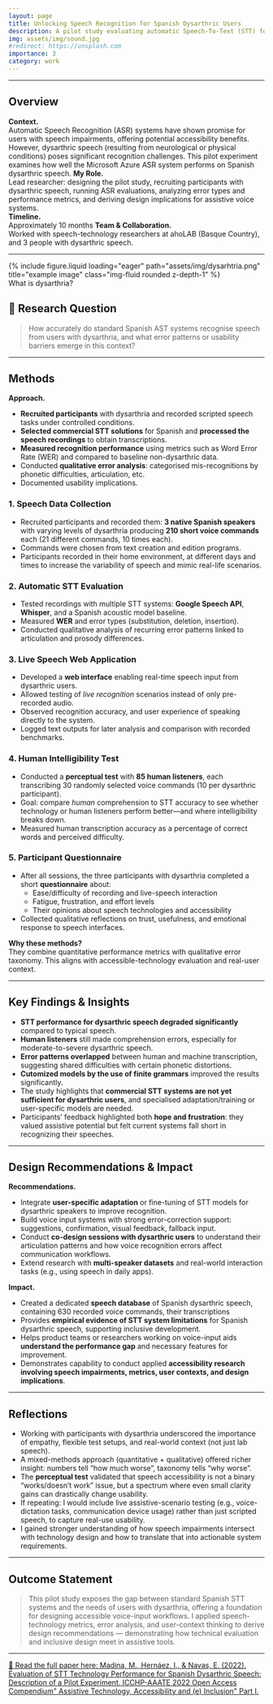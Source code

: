 ```yaml
---
layout: page
title: Unlocking Speech Recognition for Spanish Dysarthric Users 
description: A pilot study evaluating automatic Speech-To-Text (STT) for Spanish speakers with dysarthria
img: assets/img/sound.jpg
#redirect: https://unsplash.com
importance: 3
category: work
---
```




---

## Overview  
**Context.**  
Automatic Speech Recognition (ASR) systems have shown promise for users with speech impairments, offering potential accessibility benefits. However, dysarthric speech (resulting from neurological or physical conditions) poses significant recognition challenges. This pilot experiment examines how well the Microsoft Azure ASR system performs on Spanish dysarthric speech. 
**My Role.**  
Lead researcher: designing the pilot study, recruiting participants with dysarthric speech, running ASR evaluations, analyzing error types and performance metrics, and deriving design implications for assistive voice systems.  
**Timeline.**  
Approximately 10 months
**Team & Collaboration.**  
Worked with speech-technology researchers at ahoLAB (Basque Country), and 3 people with dysarthric speech. 

---

<div class="row">
    <div class="col-sm mt-3 mt-md-0">
        {% include figure.liquid loading="eager" path="assets/img/dysarhtria.png" title="example image" class="img-fluid rounded z-depth-1" %}
    </div>
</div>
<div class="caption">
    What is dysarthria?
</div>





## 🎯 Research Question  
> How accurately do standard Spanish AST systems recognise speech from users with dysarthria, and what error patterns or usability barriers emerge in this context?

---

## Methods  
**Approach.**  
- **Recruited participants** with dysarthria and recorded scripted speech tasks under controlled conditions.   
- **Selected commercial STT solutions** for Spanish and **processed the speech recordings** to obtain transcriptions.  
- **Measured recognition performance** using metrics such as Word Error Rate (WER) and compared to baseline non-dysarthric data.  
- Conducted **qualitative error analysis**: categorised mis-recognitions by phonetic difficulties, articulation, etc.  
- Documented usability implications. 






### 1. **Speech Data Collection**
- Recruited participants and recorded them: **3 native Spanish speakers** with varying levels of dysarthria producing **210 short voice commands** each (21 different commands, 10 times each).  
- Commands were chosen from text creation and edition programs.  
- Participants recorded in their home environment, at different days and times to increase the variability of speech and mimic real-life scenarios.

### 2. **Automatic STT Evaluation**
- Tested recordings with multiple STT systems: **Google Speech API**, **Whisper**, and a Spanish acoustic model baseline.  
- Measured **WER** and error types (substitution, deletion, insertion).  
- Conducted qualitative analysis of recurring error patterns linked to articulation and prosody differences.

### 3. **Live Speech Web Application**
- Developed a **web interface** enabling real-time speech input from dysarthric users.  
- Allowed testing of *live recognition* scenarios instead of only pre-recorded audio.  
- Observed recognition accuracy, and user experience of speaking directly to the system.  
- Logged text outputs for later analysis and comparison with recorded benchmarks.

### 4. **Human Intelligibility Test**
- Conducted a **perceptual test** with **85 human listeners**, each transcribing 30 randomly selected voice commands (10 per dysarthric participant).  
- Goal: compare *human* comprehension to STT accuracy to see whether technology or human listeners perform better—and where intelligibility breaks down.  
- Measured human transcription accuracy as a percentage of correct words and perceived difficulty.

### 5. **Participant Questionnaire**
- After all sessions, the three participants with dysarthria completed a short **questionnaire** about:  
  - Ease/difficulty of recording and live-speech interaction
  - Fatigue, frustration, and effort levels  
  - Their opinions about speech technologies and accessibility
- Collected qualitative reflections on trust, usefulness, and emotional response to speech interfaces.


**Why these methods?**  
They combine quantitative performance metrics with qualitative error taxonomy. This aligns with accessible-technology evaluation and real-user context.

---

## Key Findings & Insights  
- **STT performance for dysarthric speech degraded significantly** compared to typical speech.  
- **Human listeners** still made comprehension errors, especially for moderate-to-severe dysarthric speech.  
- **Error patterns overlapped** between human and machine transcription, suggesting shared difficulties with certain phonetic distortions.
- **Cutomized models by the use of finite grammars** improved the results significantly.   
- The study highlights that **commercial STT systems are not yet sufficient for dysarthric users**, and specialised adaptation/training or user-specific models are needed.
- Participants’ feedback highlighted both **hope and frustration**: they valued assistive potential but felt current systems fall short in recognizing their speeches. 

 
---

## Design Recommendations & Impact 

**Recommendations.**  
- Integrate **user-specific adaptation** or fine-tuning of STT models for dysarthric speakers to improve recognition.  
- Build voice input systems with strong error-correction support: suggestions, confirmation, visual feedback, fallback input.  
- Conduct **co-design sessions with dysarthric users** to understand their articulation patterns and how voice recognition errors affect communication workflows.  
- Extend research with **multi-speaker datasets** and real-world interaction tasks (e.g., using speech in daily apps).  

**Impact.** 
- Created a dedicated **speech database** of Spanish dysarthric speech, containing 630 recorded voice commands, their transcriptions 
- Provides **empirical evidence of STT system limitations** for Spanish dysarthric speech, supporting inclusive development.  
- Helps product teams or researchers working on voice-input aids **understand the performance gap** and necessary features for improvement.  
- Demonstrates capability to conduct applied **accessibility research involving speech impairments, metrics, user contexts, and design implications**. 


---

## Reflections   
- Working with participants with dysarthria underscored the importance of empathy, flexible test setups, and real-world context (not just lab speech).  
- A mixed-methods approach (quantitative + qualitative) offered richer insight: numbers tell “how much worse”, taxonomy tells “why worse”. 
- The **perceptual test** validated that speech accessibility is not a binary “works/doesn’t work” issue, but a spectrum where even small clarity gains can drastically change usability.  
- If repeating: I would include live assistive-scenario testing (e.g., voice-dictation tasks, communication device usage) rather than just scripted speech, to capture real-use usability.  
- I gained stronger understanding of how speech impairments intersect with technology design and how to translate that into actionable system requirements.


---

## Outcome Statement  
> This pilot study exposes the gap between standard Spanish STT systems and the needs of users with dysarthria, offering a foundation for designing accessible voice-input workflows. I applied speech-technology metrics, error analysis, and user-context thinking to derive design recommendations — demonstrating how technical evaluation and inclusive design meet in assistive tools.

---

[📄 Read the full paper here: Madina, M., Hernáez, I., & Navas, E. (2022). Evaluation of STT Technology Performance for Spanish Dysarthric Speech: Description of a Pilot Experiment. ICCHP-AAATE 2022 Open Access Compendium" Assistive Technology, Accessibility and (e) Inclusion" Part I.](https://epub.jku.at/obvulioa/content/titleinfo/7945389/full.pdf)